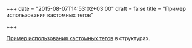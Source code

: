 +++
date = "2015-08-07T14:53:02+03:00"
draft = false
title = "Пример использования кастомных тегов"

+++

<p><a href="http://mattcunningham.net/post/125740143590/tutorial-utilizing-custom-tags-in-struct-type">Пример использования кастомных тегов</a> в структурах.</p>

